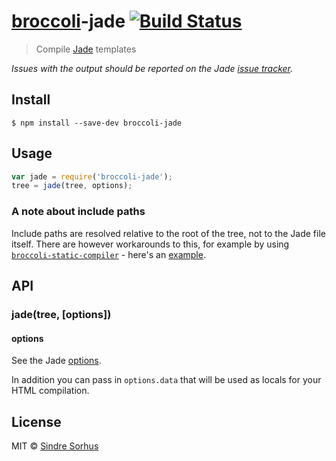 # [broccoli](https://github.com/joliss/broccoli)-jade [![Build Status](https://travis-ci.org/sindresorhus/broccoli-jade.svg?branch=master)](https://travis-ci.org/sindresorhus/broccoli-jade)

> Compile [Jade](https://github.com/visionmedia/jade) templates

*Issues with the output should be reported on the Jade [issue tracker](https://github.com/visionmedia/jade/issues).*


## Install

```
$ npm install --save-dev broccoli-jade
```


## Usage

```js
var jade = require('broccoli-jade');
tree = jade(tree, options);
```

### A note about include paths

Include paths are resolved relative to the root of the tree, not to the Jade file itself. There are however workarounds to this, for example by using [`broccoli-static-compiler`](https://github.com/joliss/broccoli-static-compiler) - here's an [example](https://gist.github.com/fredrikekelund/7222b0fe9e7a2b600918).

## API

### jade(tree, [options])

#### options

See the Jade [options](http://jade-lang.com/api/).

In addition you can pass in `options.data` that will be used as locals for your HTML compilation.


## License

MIT © [Sindre Sorhus](http://sindresorhus.com)

